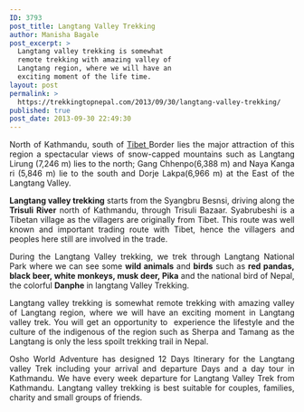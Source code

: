 ```yaml
---
ID: 3793
post_title: Langtang Valley Trekking
author: Manisha Bagale
post_excerpt: >
  Langtang valley trekking is somewhat
  remote trekking with amazing valley of
  Langtang region, where we will have an
  exciting moment of the life time.
layout: post
permalink: >
  https://trekkingtopnepal.com/2013/09/30/langtang-valley-trekking/
published: true
post_date: 2013-09-30 22:49:30
---
```

<p style="text-align: justify;">North of Kathmandu, south of <a href="http://oshoadventure.com/destination/tibet/">Tibet </a>Border lies the major attraction of this region a spectacular views of snow-capped mountains such as Langtang Lirung (7,246 m) lies to the north; Gang Chhenpo(6,388 m) and Naya Kanga ri (5,846 m) lie to the south and Dorje Lakpa(6,966 m) at the East of the Langtang Valley.</p>
<p style="text-align: justify;"><strong>Langtang valley trekking</strong> starts from the Syangbru Besnsi, driving along the <strong>Trisuli River</strong> north of Kathmandu, through Trisuli Bazaar. Syabrubeshi is a Tibetan village as the villagers are originally from Tibet. This route was well known and important trading route with Tibet, hence the villagers and peoples here still are involved in the trade.</p>
<p style="text-align: justify;">During the Langtang Valley trekking, we trek through Langtang National Park where we can see some <strong>wild animals</strong> and <strong>birds</strong> such as <strong>red pandas, black beer, white monkeys, musk deer, Pika</strong> and the national bird of Nepal, the colorful <strong>Danphe</strong> in langtang Valley Trekking.</p>
<p style="text-align: justify;">Langtang valley trekking is somewhat remote trekking with amazing valley of Langtang region, where we will have an exciting moment in Langtang valley trek. You will get an opportunity to  experience the lifestyle and the culture of the indigenous of the region such as Sherpa and Tamang as the Langtang is only the less spoilt trekking trail in Nepal.</p>
<p style="text-align: justify;">Osho World Adventure has designed 12 Days Itinerary for the Langtang valley Trek including your arrival and departure Days and a day tour in Kathmandu. We have every week departure for Langtang Valley Trek from Kathmandu. Langtang valley trekking is best suitable for couples, families, charity and small groups of friends.</p>